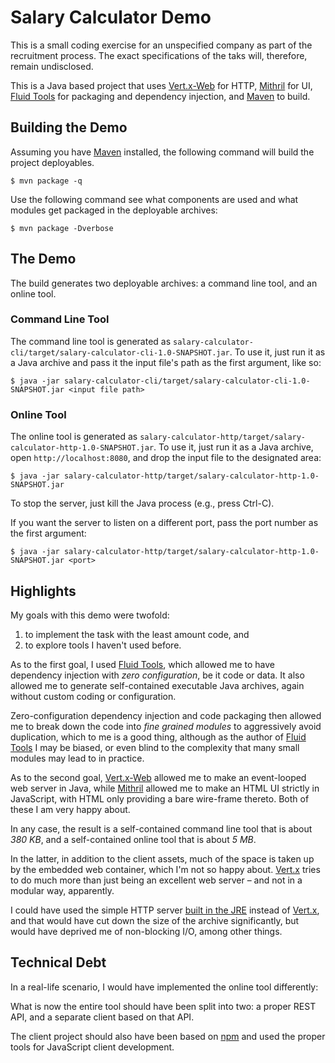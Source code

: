 # Salary Calculator Demo

This is a small coding exercise for an unspecified company as part of the
recruitment process. The exact specifications of the taks will, therefore,
remain undisclosed.

This is a Java based project that uses [Vert.x-Web] for HTTP, [Mithril] for
UI, [Fluid Tools] for packaging and dependency injection, and [Maven] to
build.

  [Maven]: https://maven.apache.org/
  [Vert.x]: http://vertx.io/
  [Vert.x-Web]: http://vertx.io/docs/vertx-web/java/
  [Mithril]: http://mithril.js.org/
  [Fluid Tools]: https://github.com/aqueance/fluid-tools
 
## Building the Demo

Assuming you have [Maven] installed, the following command will build the
project deployables. 

```console
$ mvn package -q
```

Use the following command see what components are used and what modules get
packaged in the deployable archives:

```console
$ mvn package -Dverbose
```

## The Demo

The build generates two deployable archives: a command line tool, and an
online tool.

### Command Line Tool

The command line tool is generated as
`salary-calculator-cli/target/salary-calculator-cli-1.0-SNAPSHOT.jar`. To use
it, just run it as a Java archive and pass it the input file's path as the
first argument, like so:

```console
$ java -jar salary-calculator-cli/target/salary-calculator-cli-1.0-SNAPSHOT.jar <input file path>
```

### Online Tool

The online tool is generated as
`salary-calculator-http/target/salary-calculator-http-1.0-SNAPSHOT.jar`. To
use it, just run it as a Java archive, open `http://localhost:8080`, and drop
the input file to the designated area:

```console
$ java -jar salary-calculator-http/target/salary-calculator-http-1.0-SNAPSHOT.jar
```

To stop the server, just kill the Java process (e.g., press Ctrl-C).

If you want the server to listen on a different port, pass the port number as
the first argument:

```console
$ java -jar salary-calculator-http/target/salary-calculator-http-1.0-SNAPSHOT.jar <port>
```

## Highlights

My goals with this demo were twofold:

 1. to implement the task with the least amount code, and
 1. to explore tools I haven't used before.

As to the first goal, I used [Fluid Tools], which allowed me to have dependency
injection with _zero configuration_, be it code or data. It also allowed me to
generate self-contained executable Java archives, again without custom coding
or configuration. 

Zero-configuration dependency injection and code packaging then allowed me to
break down the code into _fine grained modules_ to aggressively avoid
duplication, which to me is a good thing, although as the author of
[Fluid Tools] I may be biased, or even blind to the complexity that many small
modules may lead to in practice.

As to the second goal, [Vert.x-Web] allowed me to make an event-looped web
server in Java, while [Mithril] allowed me to make an HTML UI strictly in
JavaScript, with HTML only providing a bare wire-frame thereto. Both of these
I am very happy about.

In any case, the result is a self-contained command line tool that is about
*380 KB*, and a self-contained online tool that is about *5 MB*.

In the latter, in addition to the client assets, much of the space is taken up
by the embedded web container, which I'm not so happy about. [Vert.x] tries to
do much more than just being an excellent web server – and not in a modular
way, apparently.

I could have used the simple HTTP server
[built in the JRE](http://stackoverflow.com/a/3732328) instead of [Vert.x],
and that would have cut down the size of the archive significantly, but would
have deprived me of non-blocking I/O, among other things.

## Technical Debt

In a real-life scenario, I would have implemented the online tool differently:

What is now the entire tool should have been split into two: a proper REST
API, and a separate client based on that API.

The client project should also have been based on [npm](https://www.npmjs.com/)
and used the proper tools for JavaScript client development.
